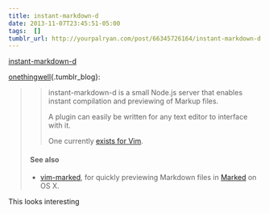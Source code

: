 ```yaml
---
title: instant-markdown-d
date: 2013-11-07T23:45:51-05:00
tags:  []
tumblr_url: http://yourpalryan.com/post/66345726164/instant-markdown-d
---
```

[instant-markdown-d](https://github.com/suan/instant-markdown-d)

[onethingwell](http://onethingwell.org/post/65519800133/instant-markdown-d){.tumblr_blog}:

> > instant-markdown-d is a small Node.js server that enables instant
> > compilation and previewing of Markup files.
> >
> > A plugin can easily be written for any text editor to interface with
> > it.
> >
> > One currently [exists for
> > Vim](https://github.com/suan/vim-instant-markdown).
>
> ####  See also
>
> -   [vim-marked](https://github.com/itspriddle/vim-marked), for
>     quickly previewing Markdown files in
>     [Marked](http://onethingwell.org/post/62329158909/marked-2) on
>     OS X.

This looks interesting
